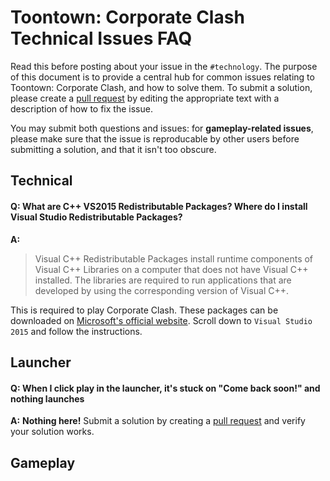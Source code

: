 # Toontown: Corporate Clash Technical Issues FAQ

Read this before posting about your issue in the `#technology`. The purpose of this document is to provide a central hub for common issues relating to Toontown: Corporate Clash, and how to solve them. To submit a solution, please create a [pull request](https://github.com/Palmidence/Toontown/pulls) by editing the appropriate text with a description of how to fix the issue.

You may submit both questions and issues: for **gameplay-related issues**, please make sure that the issue is reproducable by other users before submitting a solution, and that it isn't too obscure.

## Technical

#### **Q:** What are C++ VS2015 Redistributable Packages? Where do I install Visual Studio Redistributable Packages?
**A:** 
>Visual C++ Redistributable Packages install runtime components of Visual C++ Libraries on a computer that does not have Visual C++ installed. The libraries are required to run applications that are developed by using the corresponding version of Visual C++. 

This is required to play Corporate Clash. These packages can be downloaded on [Microsoft's official website](https://www.microsoft.com/en-us/download/details.aspx?id=48145). Scroll down to `Visual Studio 2015` and follow the instructions.

## Launcher

#### **Q:** When I click play in the launcher, it's stuck on "Come back soon!" and nothing launches

**A:** **Nothing here!** Submit a solution by creating a [pull request](https://github.com/Palmidence/Toontown/pulls) and verify your solution works.

## Gameplay

## 
